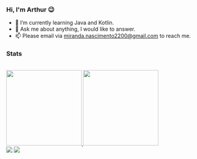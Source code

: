 ### Hi, I'm Arthur 😉

- 🌱 I’m currently learning Java and Kotlin.
- 💬 Ask me about anything, I would like to answer.
- 📫 Please email via miranda.nascimento2200@gmail.com to reach me.

<h3>Stats</h3>
<br />
 <div>
  <a href="https://github.com/rafaballerini">
  <img height="200em" src="https://github-readme-stats.vercel.app/api?username=arthmrnd&amp;show_icons=true&amp;theme=nightowl&amp;include_all_commits=true&amp;count_private=true">
  <img height="200em" src="https://github-readme-stats.vercel.app/api/top-langs/?username=arthmrnd&amp;layout=compact&amp;langs_count=6&amp;theme=nightowl" >
</a></div>


<div>
  <a href="mailto:miranda.nascimento2200@gmail.com"><img src="https://img.shields.io/badge/-Gmail-%23333?style=for-the-badge&amp;logo=gmail&amp;logoColor=white" style="max-width:100%;"></a>
  <a href="https://www.linkedin.com/in/arthurnascimento172/" target="_blank"><img src="https://img.shields.io/badge/-LinkedIn-%230077B5?style=for-the-badge&amp;logo=linkedin&amp;logoColor=white" target="_blank"></a>
</div>

<!--
**arthmrnd/arthmrnd** is a ✨ _special_ ✨ repository because its `README.md` (this file) appears on your GitHub profile.

Here are some ideas to get you started:

- 🔭 I’m currently working on ...
- 🌱 I’m currently learning ...
- 👯 I’m looking to collaborate on ...
- 🤔 I’m looking for help with ...
- 💬 Ask me about ...
- 📫 How to reach me: ...
- 😄 Pronouns: ...
- ⚡ Fun fact: ...
-->
